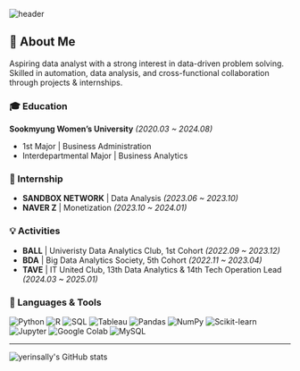 
<!--
**yerinsally/yerinsally** is a ✨ _special_ ✨ repository because its `README.md` (this file) appears on your GitHub profile.

Here are some ideas to get you started:

- 🔭 I’m currently working on ...
- 🌱 I’m currently learning ...
- 👯 I’m looking to collaborate on ...
- 🤔 I’m looking for help with ...
- 💬 Ask me about ...
- 📫 How to reach me: ...
- 😄 Pronouns: ...
- ⚡ Fun fact: ...
-->
![header](https://capsule-render.vercel.app/api?type=waving&color=timeGradient&text=Welcome%20to%20Yerin's%20GitHub%20👋🏼&animation=twinkling&fontSize=35&fontAlignY=40&fontAlign=70&height=250)

## 🚀 About Me
Aspiring data analyst with a strong interest in data-driven problem solving.  
Skilled in automation, data analysis, and cross-functional collaboration through projects & internships.

### 🎓 Education  
**Sookmyung Women’s University** *(2020.03 ~ 2024.08)*  
- 1st Major | Business Administration  
- Interdepartmental Major | Business Analytics  

### 💼 Internship  
- **SANDBOX NETWORK** | Data Analysis *(2023.06 ~ 2023.10)*  
- **NAVER Z** | Monetization *(2023.10 ~ 2024.01)*  

### 💡 Activities  
- **BALL** | Univeristy Data Analytics Club, 1st Cohort *(2022.09 ~ 2023.12)*  
- **BDA** | Big Data Analytics Society, 5th Cohort *(2022.11 ~ 2023.04)*  
- **TAVE** | IT United Club, 13th Data Analytics & 14th Tech Operation Lead *(2024.03 ~ 2025.01)*

### 🔧 Languages & Tools
![Python](https://img.shields.io/badge/Python-3776AB?style=flat&logo=python&logoColor=white)
![R](https://img.shields.io/badge/R-276DC3?style=flat&logo=r&logoColor=white)
![SQL](https://img.shields.io/badge/SQL-003B57?style=flat&logo=sqlite&logoColor=white)
![Tableau](https://img.shields.io/badge/Tableau-E97627?style=flat&logo=tableau&logoColor=white)
![Pandas](https://img.shields.io/badge/Pandas-150458?style=flat&logo=pandas&logoColor=white)
![NumPy](https://img.shields.io/badge/NumPy-013243?style=flat&logo=numpy&logoColor=white)
![Scikit-learn](https://img.shields.io/badge/Scikit--Learn-F7931E?style=flat&logo=scikit-learn&logoColor=white)
![Jupyter](https://img.shields.io/badge/Jupyter-F37626?style=flat&logo=jupyter&logoColor=white)
![Google Colab](https://img.shields.io/badge/Colab-F9AB00?style=flat&logo=google-colab&logoColor=white)
![MySQL](https://img.shields.io/badge/MySQL-4479A1?style=flat&logo=mysql&logoColor=white)

---

![yerinsally's GitHub stats](https://github-readme-stats-sigma-five.vercel.app/api?username=yerinsally&show_icons=true&theme=dracula&count_private=true&include_all_commits=true)

